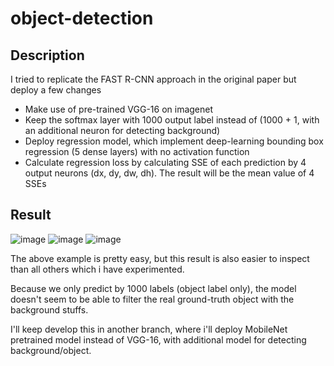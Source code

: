 # object-detection
## Description
I tried to replicate the FAST R-CNN approach in the original paper but deploy a few changes
+ Make use of pre-trained VGG-16 on imagenet
+ Keep the softmax layer with 1000 output label instead of (1000 + 1, with an additional neuron for detecting background)
+ Deploy regression model, which implement deep-learning bounding box regression (5 dense layers) with no activation function
+ Calculate regression loss by calculating SSE of each prediction by 4 output neurons (dx, dy, dw, dh). The result will be the mean value of 4 SSEs

## Result
![image](https://user-images.githubusercontent.com/64292857/153789129-5a01c4c7-63cc-4e0c-8480-5f8819db77a1.png)
![image](https://user-images.githubusercontent.com/64292857/153789143-916e0181-ee50-42d4-bfc4-8521bc275553.png)
![image](https://user-images.githubusercontent.com/64292857/153789492-fa40743f-8fa1-48d5-8763-21f085313a15.png)

The above example is pretty easy, but this result is also easier to inspect than all others which i have experimented.

Because we only predict by 1000 labels (object label only), the model doesn't seem to be able to filter the real ground-truth object with the background stuffs.

I'll keep develop this in another branch, where i'll deploy MobileNet pretrained model instead of VGG-16, with additional model for detecting background/object.
